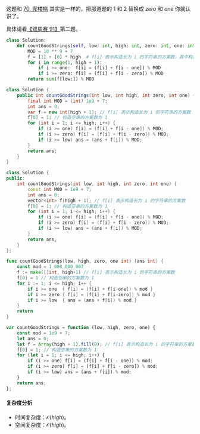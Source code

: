 这题和 [70. 爬楼梯](https://leetcode.cn/problems/climbing-stairs/) 其实是一样的，把那道题的 $1$ 和 $2$ 替换成 $\textit{zero}$ 和 $\textit{one}$ 你就认识了。

具体请看[【双周赛 91】](https://www.bilibili.com/video/BV1gd4y1b7qj/?t=1m49s)第二题。

```py [sol-Python3]
class Solution:
    def countGoodStrings(self, low: int, high: int, zero: int, one: int) -> int:
        MOD = 10 ** 9 + 7
        f = [1] + [0] * high  # f[i] 表示构造长为 i 的字符串的方案数，其中构造空串的方案数为 1
        for i in range(1, high + 1):
            if i >= one:  f[i] = (f[i] + f[i - one]) % MOD
            if i >= zero: f[i] = (f[i] + f[i - zero]) % MOD
        return sum(f[low:]) % MOD
```

```java [sol-Java]
class Solution {
    public int countGoodStrings(int low, int high, int zero, int one) {
        final int MOD = (int) 1e9 + 7;
        int ans = 0;
        var f = new int[high + 1]; // f[i] 表示构造长为 i 的字符串的方案数
        f[0] = 1; // 构造空串的方案数为 1
        for (int i = 1; i <= high; i++) {
            if (i >= one) f[i] = (f[i] + f[i - one]) % MOD;
            if (i >= zero) f[i] = (f[i] + f[i - zero]) % MOD;
            if (i >= low) ans = (ans + f[i]) % MOD;
        }
        return ans;
    }
}
```

```cpp [sol-C++]
class Solution {
public:
    int countGoodStrings(int low, int high, int zero, int one) {
        const int MOD = 1e9 + 7;
        int ans = 0;
        vector<int> f(high + 1); // f[i] 表示构造长为 i 的字符串的方案数
        f[0] = 1; // 构造空串的方案数为 1
        for (int i = 1; i <= high; i++) {
            if (i >= one) f[i] = (f[i] + f[i - one]) % MOD;
            if (i >= zero) f[i] = (f[i] + f[i - zero]) % MOD;
            if (i >= low) ans = (ans + f[i]) % MOD;
        }
        return ans;
    }
};
```

```go [sol-Go]
func countGoodStrings(low, high, zero, one int) (ans int) {
	const mod = 1_000_000_007
	f := make([]int, high+1) // f[i] 表示构造长为 i 的字符串的方案数
	f[0] = 1 // 构造空串的方案数为 1
	for i := 1; i <= high; i++ {
		if i >= one  { f[i] = (f[i] + f[i-one]) % mod }
		if i >= zero { f[i] = (f[i] + f[i-zero]) % mod }
		if i >= low  { ans = (ans + f[i]) % mod }
	}
	return
}
```

```js [sol-JavaScript]
var countGoodStrings = function (low, high, zero, one) {
    const mod = 1e9 + 7;
    let ans = 0;
    let f = Array(high + 1).fill(0); // f[i] 表示构造长为 i 的字符串的方案数
    f[0] = 1; // 构造空串的方案数为 1
    for (let i = 1; i <= high; i++) {
        if (i >= one) f[i] = (f[i] + f[i - one]) % mod;
        if (i >= zero) f[i] = (f[i] + f[i - zero]) % mod;
        if (i >= low) ans = (ans + f[i]) % mod;
    }
    return ans;
};
```

#### 复杂度分析

- 时间复杂度：$\mathcal{O}(\textit{high})$。
- 空间复杂度：$\mathcal{O}(\textit{high})$。
